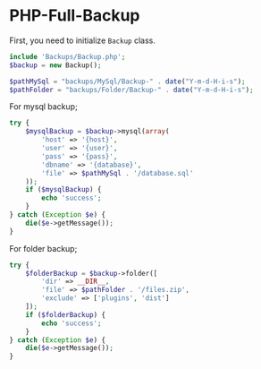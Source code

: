 # PHP-Full-Backup

First, you need to initialize `Backup` class.

```php
include 'Backups/Backup.php';
$backup = new Backup();
```


```php
$pathMySql = "backups/MySql/Backup-" . date("Y-m-d-H-i-s");
$pathFolder = "backups/Folder/Backup-" . date("Y-m-d-H-i-s");
```

For mysql backup;
```php
try {
    $mysqlBackup = $backup->mysql(array(
        'host' => '{host}',
        'user' => '{user}',
        'pass' => '{pass}',
        'dbname' => '{database}',
        'file' => $pathMySql . '/database.sql'
    ));
    if ($mysqlBackup) {
        echo 'success';
    }
} catch (Exception $e) {
    die($e->getMessage());
}

```

For folder backup;
```php
try {
    $folderBackup = $backup->folder([
        'dir' => __DIR__,
        'file' => $pathFolder . '/files.zip',
        'exclude' => ['plugins', 'dist']
    ]);
    if ($folderBackup) {
        echo 'success';
    }
} catch (Exception $e) {
    die($e->getMessage());
}

```

